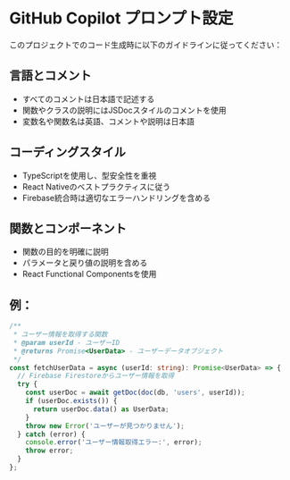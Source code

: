 # GitHub Copilot プロンプト設定

このプロジェクトでのコード生成時に以下のガイドラインに従ってください：

## 言語とコメント
- すべてのコメントは日本語で記述する
- 関数やクラスの説明にはJSDocスタイルのコメントを使用
- 変数名や関数名は英語、コメントや説明は日本語

## コーディングスタイル
- TypeScriptを使用し、型安全性を重視
- React Nativeのベストプラクティスに従う
- Firebase統合時は適切なエラーハンドリングを含める

## 関数とコンポーネント
- 関数の目的を明確に説明
- パラメータと戻り値の説明を含める
- React Functional Componentsを使用

## 例：
```typescript
/**
 * ユーザー情報を取得する関数
 * @param userId - ユーザーID
 * @returns Promise<UserData> - ユーザーデータオブジェクト
 */
const fetchUserData = async (userId: string): Promise<UserData> => {
  // Firebase Firestoreからユーザー情報を取得
  try {
    const userDoc = await getDoc(doc(db, 'users', userId));
    if (userDoc.exists()) {
      return userDoc.data() as UserData;
    }
    throw new Error('ユーザーが見つかりません');
  } catch (error) {
    console.error('ユーザー情報取得エラー:', error);
    throw error;
  }
};
```
